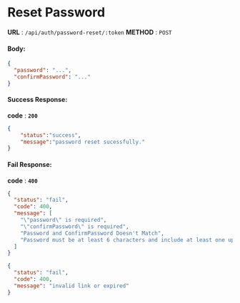 # Reset Password

**URL** : `/api/auth/password-reset/:token`
**METHOD** : `POST`

#### Body:

```json
{
  "password": "...",
  "confirmPassword": "..."
}
```

#### Success Response:

**code** : **`200`**

```Json
{
    "status":"success",
    "message":"password reset sucessfully."
}

```

#### Fail Response:

**code** : **`400`**

```json
{
  "status": "fail",
  "code": 400,
  "message": [
    "\"password\" is required",
    "\"confirmPassword\" is required",
    "Password and ConfirmPassword Doesn't Match",
    "Password must be at least 6 characters and include at least one uppercase letter, one lowercase letter, one digit, and one special character."
  ]
}
```

```json
{
  "status": "fail",
  "code": 400,
  "message": "invalid link or expired"
}
```
